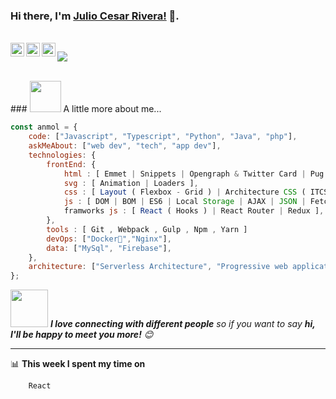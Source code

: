 ### Hi there, I'm [Julio Cesar Rivera!](https://juliorivera.dev) 👋.
<br/>
<a href="https://twitter.com/jcjrivera">
  <img align="left" alt="Twitter" width="22px" src="https://cdn.jsdelivr.net/npm/simple-icons@v3/icons/twitter.svg" />
</a>
<a href="https://www.linkedin.com/in/jcjrp/">
  <img align="left" alt="Linkedin" width="22px" src="https://cdn.jsdelivr.net/npm/simple-icons@v3/icons/linkedin.svg" />
</a>

<a href="https://www.instagram.com/jcjrivera/">
  <img align="left" alt="Instagram" width="22px" src="https://cdn.jsdelivr.net/npm/simple-icons@v3/icons/instagram.svg" />
</a>


![](https://visitor-badge.glitch.me/badge?page_id=8bithemant.8bithemant)

<br />
### <img src="https://media.giphy.com/media/VgCDAzcKvsR6OM0uWg/giphy.gif" width="50"> A little more about me...  

```javascript
const anmol = {
    code: ["Javascript", "Typescript", "Python", "Java", "php"],
    askMeAbout: ["web dev", "tech", "app dev"],
    technologies: {
        frontEnd: {
            html : [ Emmet | Snippets | Opengraph & Twitter Card | Pug | Handlebars ],
            svg : [ Animation | Loaders ],
            css : [ Layout ( Flexbox - Grid ) | Architecture CSS ( ITCSS ) | Naming CSS ( SUIT CSS - BEM ) | Animaciones | SASS ( SCSS ) | RWD ( Mixins ) ],
            js : [ DOM | BOM | ES6 | Local Storage | AJAX | JSON | Fetch | Promesas | Axios ] ,
            framworks js : [ React ( Hooks ) | React Router | Redux ],
        },
        tools : [ Git , Webpack , Gulp , Npm , Yarn ]
        devOps: ["Docker🐳","Nginx"],
        data: ["MySql", "Firebase"],
    },
    architecture: ["Serverless Architecture", "Progressive web applications", "Single page applications"],
};
```

<img src="https://media.giphy.com/media/LnQjpWaON8nhr21vNW/giphy.gif" width="60"> <em><b>I love connecting with different people</b> so if you want to say <b>hi, I'll be happy to meet you more!</b> 😊</em>

---
📊 **This week I spent my time on**
<!--START_SECTION:waka-->
```text
    React
```
<!--END_SECTION:waka-->
